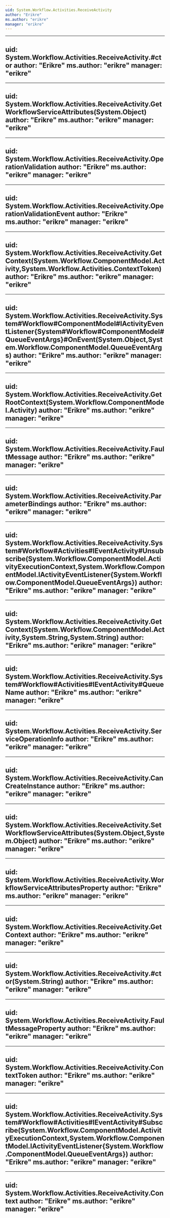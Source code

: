 ```yaml
---
uid: System.Workflow.Activities.ReceiveActivity
author: "Erikre"
ms.author: "erikre"
manager: "erikre"
---
```


---
uid: System.Workflow.Activities.ReceiveActivity.#ctor
author: "Erikre"
ms.author: "erikre"
manager: "erikre"
---

---
uid: System.Workflow.Activities.ReceiveActivity.GetWorkflowServiceAttributes(System.Object)
author: "Erikre"
ms.author: "erikre"
manager: "erikre"
---

---
uid: System.Workflow.Activities.ReceiveActivity.OperationValidation
author: "Erikre"
ms.author: "erikre"
manager: "erikre"
---

---
uid: System.Workflow.Activities.ReceiveActivity.OperationValidationEvent
author: "Erikre"
ms.author: "erikre"
manager: "erikre"
---

---
uid: System.Workflow.Activities.ReceiveActivity.GetContext(System.Workflow.ComponentModel.Activity,System.Workflow.Activities.ContextToken)
author: "Erikre"
ms.author: "erikre"
manager: "erikre"
---

---
uid: System.Workflow.Activities.ReceiveActivity.System#Workflow#ComponentModel#IActivityEventListener{System#Workflow#ComponentModel#QueueEventArgs}#OnEvent(System.Object,System.Workflow.ComponentModel.QueueEventArgs)
author: "Erikre"
ms.author: "erikre"
manager: "erikre"
---

---
uid: System.Workflow.Activities.ReceiveActivity.GetRootContext(System.Workflow.ComponentModel.Activity)
author: "Erikre"
ms.author: "erikre"
manager: "erikre"
---

---
uid: System.Workflow.Activities.ReceiveActivity.FaultMessage
author: "Erikre"
ms.author: "erikre"
manager: "erikre"
---

---
uid: System.Workflow.Activities.ReceiveActivity.ParameterBindings
author: "Erikre"
ms.author: "erikre"
manager: "erikre"
---

---
uid: System.Workflow.Activities.ReceiveActivity.System#Workflow#Activities#IEventActivity#Unsubscribe(System.Workflow.ComponentModel.ActivityExecutionContext,System.Workflow.ComponentModel.IActivityEventListener{System.Workflow.ComponentModel.QueueEventArgs})
author: "Erikre"
ms.author: "erikre"
manager: "erikre"
---

---
uid: System.Workflow.Activities.ReceiveActivity.GetContext(System.Workflow.ComponentModel.Activity,System.String,System.String)
author: "Erikre"
ms.author: "erikre"
manager: "erikre"
---

---
uid: System.Workflow.Activities.ReceiveActivity.System#Workflow#Activities#IEventActivity#QueueName
author: "Erikre"
ms.author: "erikre"
manager: "erikre"
---

---
uid: System.Workflow.Activities.ReceiveActivity.ServiceOperationInfo
author: "Erikre"
ms.author: "erikre"
manager: "erikre"
---

---
uid: System.Workflow.Activities.ReceiveActivity.CanCreateInstance
author: "Erikre"
ms.author: "erikre"
manager: "erikre"
---

---
uid: System.Workflow.Activities.ReceiveActivity.SetWorkflowServiceAttributes(System.Object,System.Object)
author: "Erikre"
ms.author: "erikre"
manager: "erikre"
---

---
uid: System.Workflow.Activities.ReceiveActivity.WorkflowServiceAttributesProperty
author: "Erikre"
ms.author: "erikre"
manager: "erikre"
---

---
uid: System.Workflow.Activities.ReceiveActivity.GetContext
author: "Erikre"
ms.author: "erikre"
manager: "erikre"
---

---
uid: System.Workflow.Activities.ReceiveActivity.#ctor(System.String)
author: "Erikre"
ms.author: "erikre"
manager: "erikre"
---

---
uid: System.Workflow.Activities.ReceiveActivity.FaultMessageProperty
author: "Erikre"
ms.author: "erikre"
manager: "erikre"
---

---
uid: System.Workflow.Activities.ReceiveActivity.ContextToken
author: "Erikre"
ms.author: "erikre"
manager: "erikre"
---

---
uid: System.Workflow.Activities.ReceiveActivity.System#Workflow#Activities#IEventActivity#Subscribe(System.Workflow.ComponentModel.ActivityExecutionContext,System.Workflow.ComponentModel.IActivityEventListener{System.Workflow.ComponentModel.QueueEventArgs})
author: "Erikre"
ms.author: "erikre"
manager: "erikre"
---

---
uid: System.Workflow.Activities.ReceiveActivity.Context
author: "Erikre"
ms.author: "erikre"
manager: "erikre"
---
